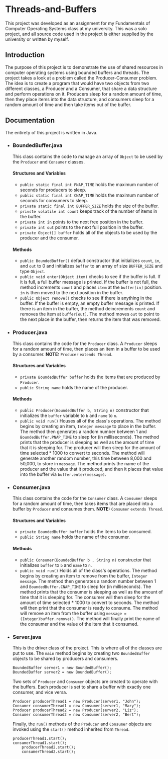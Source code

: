 # Threads-and-Buffers
This project was developed as an assignment for my Fundamentals of Computer Operating Systems class at my university. This was a solo project, and all source code used in the project is either supplied by the university or written by myself.

## Introduction
The purpose of this project is to demonstrate the use of shared resources in computer operating systems using bounded buffers and threads. The project takes a look at a problem called the Producer-Consumer problem. The idea is to create a program that would have two objects from two different classes, a Producer and a Consumer, that share a data structure and perform operations on it. Producers sleep for a random amount of time, then they place items into the data structure, and consumers sleep for a random amount of time and then take items out of the buffer.

## Documentation
The entirety of this project is written in Java.
   * ### BoundedBuffer.java
     This class contains the code to manage an array of ```Object``` to be used by the ```Producer``` and ```Consumer``` classes.
     #### Structures and Variables
      * ```public static final int PNAP_TIME``` holds the maximum number of seconds for producers to sleep.
      * ```public static final int CNAP_TIME``` holds the maximum number of seconds for consumers to sleep.
      * ```private static final int BUFFER_SIZE``` holds the size of the buffer.
      * ```privste volatile int count``` keeps track of the number of items in the buffer.
      * ```private int in``` points to the next free position in the buffer.
      * ```private int out``` points to the next full position in the buffer.
      * ```private Object[] buffer``` holds all of the objects to be used by the producer and the consumer.
      
      #### Methods
      * ```public BoundedBuffer()``` default constructor that initializes ```count```, ```in```, and ```out``` to 0 and initializes ```buffer``` to an array of size ```BUFFER_SIZE``` and type ```Object```.
      * ```public void enter(Object item)``` checks to see if the buffer is full. If it is full, a full buffer message is printed. If the buffer is not full, the method increments ```count``` and places ```item``` at the ```buffer[in]``` position. ```in``` is then moved to the next position in the buffer.
      * ```public Object remove()``` checks to see if there is anything in the buffer. If the buffer is empty, an empty buffer message is printed. If there is an item in the buffer, the method deincrements ```count``` and removes the item at ```buffer[out]```. The method moves ```out``` to point to the next place in the buffer, then returns the item that was removed. 
   * ### Producer.java
     This class contains the code for the ```Producer``` class. A ```Producer``` sleeps for a random amount of time, then places an item in a buffer to be used by a consumer. __NOTE:__ ```Producer``` ```extends Thread```.
     #### Structures and Variables
      * ```private BoundedBuffer buffer``` holds the items that are produced by ```Producer```.
      * ```public String name``` holds the name of the producer.
     #### Methods
      * ```public Producer(BoundedBuffer b, String n)``` constructor that initializes the ```buffer``` variable to ```b``` and ```name``` to ```n```.
      * ```public void run()``` Houses all of the class's operations. The method begins by creating an item, ```Integer message``` to place in the buffer. The method then generates a random number between 1 and ```BoundedBuffer.PNAP_TIME``` to sleep for (in milliseconds). The method prints that the producer is sleeping as well as the amount of time that it is sleeping for. The producer will then sleep for the amount of time selected * 1000 to convert to seconds. The method will generate another random number, this time between 8,000 and 50,000, to store in ```message```. The method prints the name of the producer and the value that it produced, and then it places that value into the buffer via ```buffer.enter(message)```.
   * ### Consumer.java
     This class contains the code for the ```Consumer``` class. A ```Consumer``` sleeps for a random amount of time, then takes items that are placed into a buffer by ```Producer``` and consumes them. __NOTE:__ ```Consumer``` ```extends Thread```.
     #### Structures and Variables
     * ```private BoundedBuffer buffer``` holds the items to be consumed.
     * ```public String name``` holds the name of the consumer.
     #### Methods
     * ```public Consumer(BoundedBuffer b , String n)``` constructor that initializes ```buffer``` to ```b``` and ```name``` to ```n```.
     * ```public void run()``` Holds all of the class's operations. The method begins by creating an item to remove from the buffer, ```Integer message```. The method then generates a random number between 1 and ```BoundedBuffer.CNAP_TIME``` to sleep for (in milliseconds). The method prints that the consumer is sleeping as well as the amount of time that it is sleeping for. The consumer will then sleep for the amount of time selected * 1000 to convert to seconds. The method will then print that the consumer is ready to consume. The method will remove an item from the buffer using ```message = (Integer)buffer.remove()```. The method will finally print the name of the consumer and the value of the item that it consumed. 
  * ### Server.java
    This is the driver class of the project. This is where all of the classes are put to use. The ```main``` method begins by creating two ```BoundedBuffer``` objects to be shared by producers and consumers.
    ```
    BoundedBuffer server1 = new BoundedBuffer();
    BoundedBuffer server2 = new BoundedBuffer(); 
    ```
    Two sets of ```Producer``` and ```Consumer``` objects are created to operate with the buffers. Each producer is set to share a buffer with exactly one consumer, and vice versa.
    ```
    Producer producerThread1 = new Producer(server1, "John");
    Consumer consumerThread1 = new Consumer(server1, "Mary");
    Producer producerThread2 = new Producer(server2, "Liz");
    Consumer consumerThread2 = new Consumer(server2, "Bert");
    ```
    Finally, the ```run()``` methods of the ```Producer``` and ```Consumer``` objects are invoked using the ```start()``` method inherited from ```Thread```.
    ```
    producerThread1.start();
    consumerThread1.start();
		producerThread2.start();
		consumerThread2.start();
    ```
